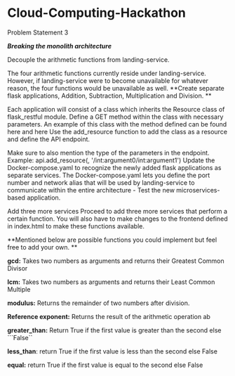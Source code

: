 # Cloud-Computing-Hackathon
Problem Statement 3

_**Breaking the monolith architecture**_


Decouple the arithmetic functions from landing-service. 


The four arithmetic functions currently reside under landing-service. 
However, if landing-service were to become unavailable for whatever reason, the four functions would be unavailable as well. **Create separate flask applications, Addition, Subtraction, Multiplication and Division. **

Each application will consist of a class which inherits the Resource class of flask_restful module. Define a GET method within the class with necessary parameters. An example of this class with the method defined can be found here and here Use the add_resource function to add the class as a resource and define the API endpoint.

Make sure to also mention the type of the parameters in the endpoint. Example: api.add_resource(, '/int:argument0/int:argument1') Update the Docker-compose.yaml to recognize the newly added flask applications as separate services. The Docker-compose.yaml lets you define the port number and network alias that will be used by landing-service to communicate within the entire architecture - Test the new microservices-based application.


Add three more services Proceed to add three more services that perform a certain function. You will also have to make changes to the frontend defined in index.html to make these functions available. 

**Mentioned below are possible functions you could implement but feel free to add your own. **

**gcd:** Takes two numbers as arguments and returns their Greatest Common Divisor 

**lcm:** Takes two numbers as arguments and returns their Least Common Multiple 

**modulus:** Returns the remainder of two numbers after division. 

**Reference exponent:** Returns the result of the arithmetic operation ab 

**greater_than:** Return True if the first value is greater than the second else ```False`` 

**less_than**: return True if the first value is less than the second else False 

**equal:** return True if the first value is equal to the second else False
